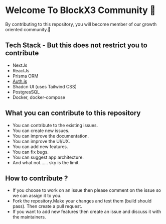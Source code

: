 # Welcome To BlockX3 Community 🚀  

By contributing to this repository, you will become member of our growth oriented community.🎉

## Tech Stack - But this does not restrict you to contribute

- NextJs
- ReactJs
- Prisma ORM
- [Auth.js](https://authjs.dev/)
- Shadcn UI (uses Tailwind CSS)
- PostgresSQL
- Docker, docker-compose

## What you can contribute to this repository

- You can contribute to the existing issues.
- You can create new issues.
- You can improve the documentation.
- You can improve the UI/UX.
- You can add new features.
- You can fix bugs.
- You can suggest app architecture.
- And what not...... sky is the limit.

## How to contribute ?

- If you choose to work on an issue then please comment on the issue so we can assign it to you.
- Fork the repository.Make your changes and test them (build should pass). Then create a pull request.
- If you want to add new features then create an issue and discuss it with the maintainers.

